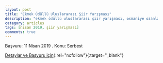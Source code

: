 ```yaml
---
layout: post
title: "Ekmek Ödüllü Uluslararası Şiir Yarışması"
description: "ekmek ödüllü uluslararası şiir yarışması, osmaniye ozanlar şairler yazarlar derneği"
category: articles
tags: [nisan 2019, şiir yarışması]
comments: true
---
```


Başvuru: 11 Nisan 2019 . 
Konu: Serbest

[Detaylar ve Başvuru için](http://www.medyagazete.com/kultur-sanat/ekmek-odullu-siir-yarismasi-katilim-kosullari-h26084.html?utm_source=edebiyatyarismalari.com&utm_medium=affiliate){:rel="nofollow"}{:target="_blank"}